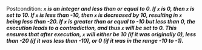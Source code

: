 Postcondition: ***`x` is an integer and less than or equal to 0. If `x` is 0, then `x` is set to 10. If `x` is less than -10, then `x` is decreased by 10, resulting in `x` being less than -20. If `x` is greater than or equal to -10 but less than 0, the execution leads to a contradiction, and thus `x` will be set to 0. This ensures that after execution, `x` will either be 10 (if it was originally 0), less than -20 (if it was less than -10), or 0 (if it was in the range -10 to -1).***